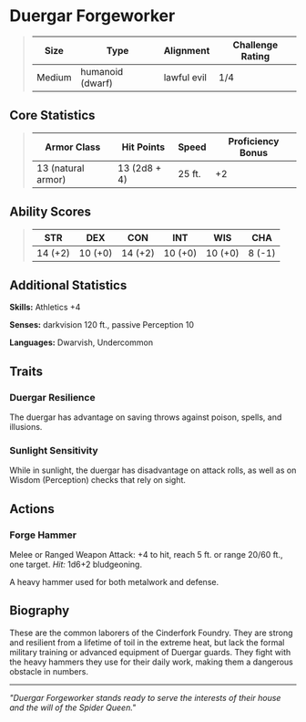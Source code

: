 # Duergar Forgeworker

<link rel="stylesheet" href="../../drow_theme.css">

> | **Size** | **Type** | **Alignment** | **Challenge Rating** |
> |----------|----------|---------------|----------------------|
> | Medium | humanoid (dwarf) | lawful evil | 1/4 |

## Core Statistics

> | **Armor Class** | **Hit Points** | **Speed** | **Proficiency Bonus** |
> |-----------------|----------------|-----------|------------------------|
> | 13 (natural armor) | 13 (2d8 + 4) | 25 ft. | +2 |

## Ability Scores

> | **STR** | **DEX** | **CON** | **INT** | **WIS** | **CHA** |
> |---------|---------|---------|---------|---------|---------|
> | 14 (+2) | 10 (+0) | 14 (+2) | 10 (+0) | 10 (+0) | 8 (-1) |

## Additional Statistics

**Skills:** Athletics +4

**Senses:** darkvision 120 ft., passive Perception 10

**Languages:** Dwarvish, Undercommon

## Traits

### Duergar Resilience
The duergar has advantage on saving throws against poison, spells, and illusions.

### Sunlight Sensitivity
While in sunlight, the duergar has disadvantage on attack rolls, as well as on Wisdom (Perception) checks that rely on sight.

## Actions

### Forge Hammer
Melee or Ranged Weapon Attack: +4 to hit, reach 5 ft. or range 20/60 ft., one target. *Hit:* 1d6+2 bludgeoning.

A heavy hammer used for both metalwork and defense.

## Biography

These are the common laborers of the Cinderfork Foundry. They are strong and resilient from a lifetime of toil in the extreme heat, but lack the formal military training or advanced equipment of Duergar guards. They fight with the heavy hammers they use for their daily work, making them a dangerous obstacle in numbers.

---

*"Duergar Forgeworker stands ready to serve the interests of their house and the will of the Spider Queen."*